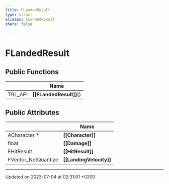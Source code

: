 ```yaml
---
title: FLandedResult
type: struct
aliases: FLandedResult
share: false

---
```


# FLandedResult





## Public Functions

|                | Name           |
| -------------- | -------------- |
| TBL_API | **[[FLandedResult]]**() |

## Public Attributes

|                | Name           |
| -------------- | -------------- |
| ACharacter * | **[[Character]]**  |
| float | **[[Damage]]**  |
| FHitResult | **[[HitResult]]**  |
| FVector_NetQuantize | **[[LandingVelocity]]**  |

-------------------------------

Updated on 2023-07-04 at 02:31:01 +0200